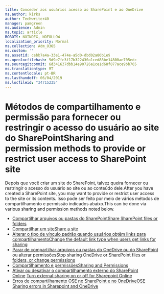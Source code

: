 ```yaml
---
title: Conceder aos usuários acesso ao SharePoint e ao OneDrive
ms.author: kirks
author: Techwriter40
manager: pamgreen
ms.audience: Admin
ms.topic: article
ROBOTS: NOINDEX, NOFOLLOW
localization_priority: Normal
ms.collection: Adm_O365
ms.custom: ''
ms.assetid: cebb7a4a-33e1-474e-a5d0-dbd02a80b1e9
ms.openlocfilehash: 5d9e7fe3f17b322430a1ced88be14800ae705edc
ms.sourcegitcommit: 6d341637dbb14e90726a1ce1d68f077ace9bb765
ms.translationtype: MT
ms.contentlocale: pt-BR
ms.lasthandoff: 06/04/2019
ms.locfileid: "34715235"
---
```

# <a name="sharing-and-permission-methods-to-provide-or-restrict-user-access-to-sharepoint-site"></a><span data-ttu-id="a7bc3-102">Métodos de compartilhamento e permissão para fornecer ou restringir o acesso do usuário ao site do SharePoint</span><span class="sxs-lookup"><span data-stu-id="a7bc3-102">Sharing and permission methods to provide or restrict user access to SharePoint site</span></span>

<p><span data-ttu-id="a7bc3-103">Depois que você criar um site do SharePoint, talvez queira fornecer ou restringir o acesso do usuário ao site ou ao conteúdo dele.</span><span class="sxs-lookup"><span data-stu-id="a7bc3-103">After you have created a SharePoint site, you may want to provide or restrict user access to the site or its contents.</span></span> <span data-ttu-id="a7bc3-104">Isso pode ser feito por meio de vários métodos de compartilhamento e permissão indicados abaixo.</span><span class="sxs-lookup"><span data-stu-id="a7bc3-104">This can be done via various sharing and permission methods noted below.</span></span></p> <ul> <li><span data-ttu-id="a7bc3-105"><a href="https://support.office.com/en-us/article/share-sharepoint-files-or-folders-1fe37332-0f9a-4719-970e-d2578da4941c?ui=en-US&amp;rs=en-US&amp;ad=US">Compartilhar arquivos ou pastas do SharePoint</a></span><span class="sxs-lookup"><span data-stu-id="a7bc3-105"><a href="https://support.office.com/en-us/article/share-sharepoint-files-or-folders-1fe37332-0f9a-4719-970e-d2578da4941c?ui=en-US&amp;rs=en-US&amp;ad=US">Share SharePoint files or folders</a></span></span></li> <li><span data-ttu-id="a7bc3-106"><a href="https://support.office.com/en-us/article/share-a-site-958771a8-d041-4eb8-b51c-afea2eae3658">Compartilhar um site</a></span><span class="sxs-lookup"><span data-stu-id="a7bc3-106"><a href="https://support.office.com/en-us/article/share-a-site-958771a8-d041-4eb8-b51c-afea2eae3658">Share a site</a></span></span></li> <li><span data-ttu-id="a7bc3-107"><a href="https://docs.microsoft.com/en-us/sharepoint/change-default-sharing-link">Alterar o tipo de vínculo padrão quando usuários obtêm links para compartilhamento</a></span><span class="sxs-lookup"><span data-stu-id="a7bc3-107"><a href="https://docs.microsoft.com/en-us/sharepoint/change-default-sharing-link">Change the default link type when users get links for sharing</a></span></span></li> <li><span data-ttu-id="a7bc3-108"><a href="https://support.office.com/en-us/article/stop-sharing-onedrive-or-sharepoint-files-or-folders-or-change-permissions-0a36470f-d7fe-40a0-bd74-0ac6c1e13323?ui=en-US&amp;rs=en-US&amp;ad=US">Parar de compartilhar arquivos ou pastas do OneDrive ou do SharePoint ou alterar permissões</a></span><span class="sxs-lookup"><span data-stu-id="a7bc3-108"><a href="https://support.office.com/en-us/article/stop-sharing-onedrive-or-sharepoint-files-or-folders-or-change-permissions-0a36470f-d7fe-40a0-bd74-0ac6c1e13323?ui=en-US&amp;rs=en-US&amp;ad=US">Stop sharing OneDrive or SharePoint files or folders, or change permissions</a></span></span></li> <li><span data-ttu-id="a7bc3-109"><a href="https://support.office.com/en-us/article/Sharing-and-permissions-ac85fbf1-2431-49bf-8690-f1a2b98af65f#ID0EAABAAA=Manage_permissions">Compartilhamento e permissões</a></span><span class="sxs-lookup"><span data-stu-id="a7bc3-109"><a href="https://support.office.com/en-us/article/Sharing-and-permissions-ac85fbf1-2431-49bf-8690-f1a2b98af65f#ID0EAABAAA=Manage_permissions">Sharing and Permissions</a></span></span></li> <li><span data-ttu-id="a7bc3-110"><a href="https://docs.microsoft.com/en-us/sharepoint/turn-external-sharing-on-or-off">Ativar ou desativar o compartilhamento externo do SharePoint Online</a>&nbsp;</span><span class="sxs-lookup"><span data-stu-id="a7bc3-110"><a href="https://docs.microsoft.com/en-us/sharepoint/turn-external-sharing-on-or-off">Turn external sharing on or off for Sharepoint Online</a>&nbsp;</span></span></li> <li><span data-ttu-id="a7bc3-111"><a href="https://docs.microsoft.com/en-us/sharepoint/sharepoint-onedrive-error-message">Erros de compartilhamento OSE no SharePoint e no OneDrive</a></span><span class="sxs-lookup"><span data-stu-id="a7bc3-111"><a href="https://docs.microsoft.com/en-us/sharepoint/sharepoint-onedrive-error-message">OSE Sharing errors in Sharepoint and OneDrive</a></span></span></li> </ul>





